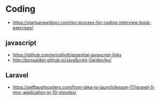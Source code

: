 # Coding
* https://startupnextdoor.com/my-process-for-coding-interview-book-exercises/ 
## javascript
* https://github.com/ericelliott/essential-javascript-links
* http://bonsaiden.github.io/JavaScript-Garden/ko/
	
## Laravel 
* https://selftaughtcoders.com/from-idea-to-launch/lesson-17/laravel-5-mvc-application-in-10-minutes/
